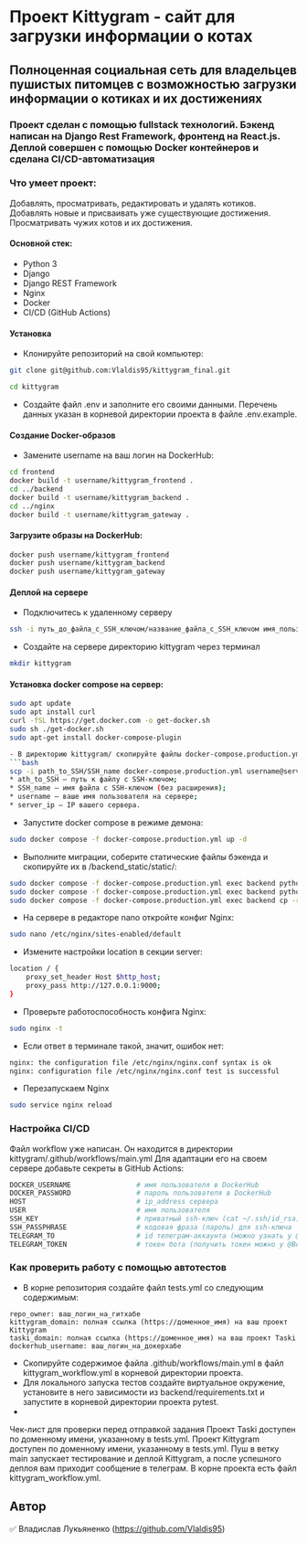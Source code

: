 # Проект Kittygram - сайт для загрузки информации о котах
## Полноценная социальная сеть для владельцев пушистых питомцев с возможностью загрузки информации о котиках и их достижениях

### Проект сделан с помощью fullstack технологий. Бэкенд написан на Django Rest Framework, фронтенд на React.js. Деплой совершен с помощью Docker контейнеров и сделана CI/CD-автоматизация

### Что умеет проект:

Добавлять, просматривать, редактировать и удалять котиков.
Добавлять новые и присваивать уже существующие достижения.
Просматривать чужих котов и их достижения.


#### Основной стек:
- Python 3
- Django
- Django REST Framework
- Nginx
- Docker
- CI/CD (GitHub Actions)

#### Установка
- Клонируйте репозиторий на свой компьютер:
```bash
git clone git@github.com:Vlaldis95/kittygram_final.git
```
```bash
cd kittygram
```
- Создайте файл .env и заполните его своими данными. Перечень данных указан в корневой директории проекта в файле .env.example.

#### Создание Docker-образов
- Замените username на ваш логин на DockerHub:
```bash
cd frontend
docker build -t username/kittygram_frontend .
cd ../backend
docker build -t username/kittygram_backend .
cd ../nginx
docker build -t username/kittygram_gateway .
```
#### Загрузите образы на DockerHub:
```bash
docker push username/kittygram_frontend
docker push username/kittygram_backend
docker push username/kittygram_gateway
```
#### Деплой на сервере

- Подключитесь к удаленному серверу
```bash
ssh -i путь_до_файла_с_SSH_ключом/название_файла_с_SSH_ключом имя_пользователя@ip_адрес_сервера
```
- Создайте на сервере директорию kittygram через терминал
```bash
mkdir kittygram
```
#### Установка docker compose на сервер:
```bash
sudo apt update
sudo apt install curl
curl -fSL https://get.docker.com -o get-docker.sh
sudo sh ./get-docker.sh
sudo apt-get install docker-compose-plugin

- В директорию kittygram/ скопируйте файлы docker-compose.production.yml и .env:
```bash
scp -i path_to_SSH/SSH_name docker-compose.production.yml username@server_ip:/home/username/kittygram/docker-compose.production.yml
* ath_to_SSH — путь к файлу с SSH-ключом;
* SSH_name — имя файла с SSH-ключом (без расширения);
* username — ваше имя пользователя на сервере;
* server_ip — IP вашего сервера.
```
- Запустите docker compose в режиме демона:
```bash
sudo docker compose -f docker-compose.production.yml up -d
```
- Выполните миграции, соберите статические файлы бэкенда и скопируйте их в /backend_static/static/:
``` bash
sudo docker compose -f docker-compose.production.yml exec backend python manage.py migrate
sudo docker compose -f docker-compose.production.yml exec backend python manage.py collectstatic
sudo docker compose -f docker-compose.production.yml exec backend cp -r /app/collected_static/. /backend_static/static/
```
- На сервере в редакторе nano откройте конфиг Nginx:
```bash
sudo nano /etc/nginx/sites-enabled/default
```
- Измените настройки location в секции server:
```bash
location / {
    proxy_set_header Host $http_host;
    proxy_pass http://127.0.0.1:9000;
}
```
- Проверьте работоспособность конфига Nginx:
```bash
sudo nginx -t
```
- Если ответ в терминале такой, значит, ошибок нет:
```bash
nginx: the configuration file /etc/nginx/nginx.conf syntax is ok
nginx: configuration file /etc/nginx/nginx.conf test is successful
```
- Перезапускаем Nginx
```bash
sudo service nginx reload
```
### Настройка CI/CD
Файл workflow уже написан. Он находится в директории kittygram/.github/workflows/main.yml
Для адаптации его на своем сервере добавьте секреты в GitHub Actions:
```bash
DOCKER_USERNAME                # имя пользователя в DockerHub
DOCKER_PASSWORD                # пароль пользователя в DockerHub
HOST                           # ip_address сервера
USER                           # имя пользователя
SSH_KEY                        # приватный ssh-ключ (cat ~/.ssh/id_rsa)
SSH_PASSPHRASE                 # кодовая фраза (пароль) для ssh-ключа
TELEGRAM_TO                    # id телеграм-аккаунта (можно узнать у @userinfobot, команда /start)
TELEGRAM_TOKEN                 # токен бота (получить токен можно у @BotFather, /token, имя бота)
```

### Как проверить работу с помощью автотестов
- В корне репозитория создайте файл tests.yml со следующим содержимым:
```
repo_owner: ваш_логин_на_гитхабе
kittygram_domain: полная ссылка (https://доменное_имя) на ваш проект Kittygram
taski_domain: полная ссылка (https://доменное_имя) на ваш проект Taski
dockerhub_username: ваш_логин_на_докерхабе
```
- Скопируйте содержимое файла .github/workflows/main.yml в файл kittygram_workflow.yml в корневой директории проекта.
- Для локального запуска тестов создайте виртуальное окружение, установите в него зависимости из backend/requirements.txt и запустите в корневой директории проекта pytest.
- 
Чек-лист для проверки перед отправкой задания
Проект Taski доступен по доменному имени, указанному в tests.yml.
Проект Kittygram доступен по доменному имени, указанному в tests.yml.
Пуш в ветку main запускает тестирование и деплой Kittygram, а после успешного деплоя вам приходит сообщение в телеграм.
В корне проекта есть файл kittygram_workflow.yml.

## Автор
:white_check_mark: Владислав Лукьяненко (https://github.com/Vlaldis95)

